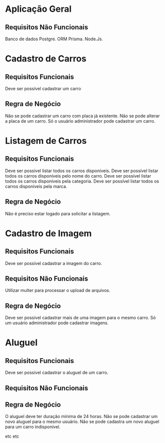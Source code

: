 # Aplicação Geral

## Requisitos Não Funcionais
Banco de dados Postgre.
ORM Prisma.
Node.Js.


# Cadastro de Carros

## Requisitos Funcionais
Deve ser possível cadastrar um carro

## Regra de Negócio
Não se pode cadastrar um carro com placa já existente.
Não se pode alterar a placa de um carro.
Só o usuário administrador pode cadastrar um carro.

# Listagem de Carros

## Requisitos Funcionais
Deve ser possível listar todos os carros disponíveis.
Deve ser possível listar todos os carros disponíveis pelo nome do carro.
Deve ser possível listar todos os carros disponíveis pela categoria.
Deve ser possível listar todos os carros disponíveis pela marca.

## Regra de Negócio
Não é preciso estar logado para solicitar a listagem.

# Cadastro de Imagem

## Requisitos Funcionais
Deve ser possível cadastrar a imagem do carro.

## Requisitos Não Funcionais
Utilizar multer para processar o upload de arquivos.

## Regra de Negócio
Deve ser possível cadastrar mais de uma imagem para o mesmo carro.
Só um usuário administrador pode cadastrar imagens.

# Aluguel

## Requisitos Funcionais
Deve ser possível cadastrar o aluguel de um carro.

## Requisitos Não Funcionais

## Regra de Negócio
O aluguel deve ter duração mínima de 24 horas.
Não se pode cadastrar um novo aluguel para o mesmo usuário.
Não se pode cadastra um novo aluguel para um carro indisponível.



etc etc